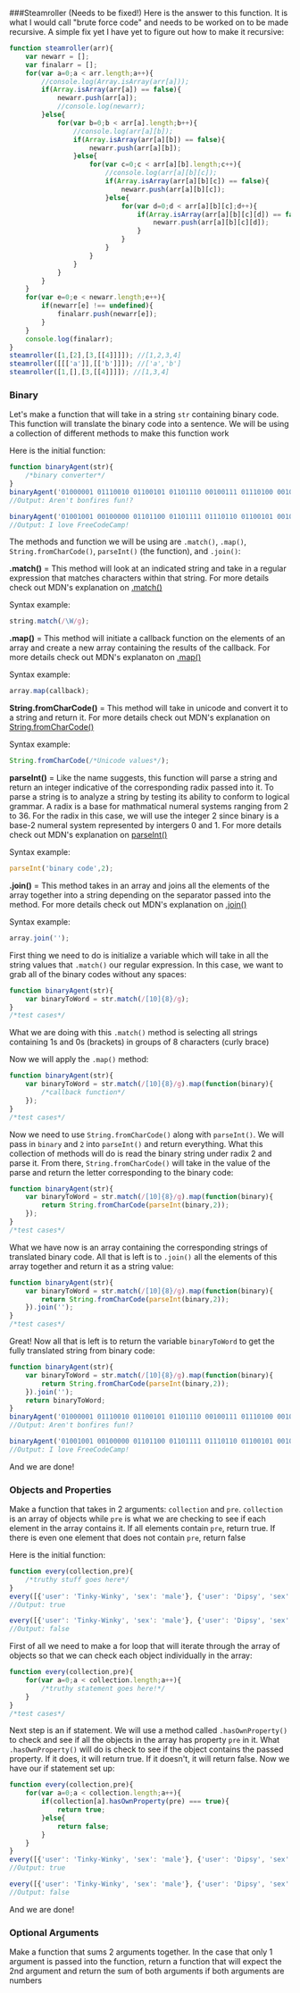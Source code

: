 ###Steamroller (Needs to be fixed!)
Here is the answer to this function. It is what I would call "brute force code" and needs to be worked on to be made recursive. A simple fix yet I have yet to figure out how to make it recursive:

```Javascript
function steamroller(arr){
    var newarr = [];
    var finalarr = [];
    for(var a=0;a < arr.length;a++){
        //console.log(Array.isArray(arr[a]));
        if(Array.isArray(arr[a]) == false){
            newarr.push(arr[a]);
            //console.log(newarr);
        }else{
            for(var b=0;b < arr[a].length;b++){
                //console.log(arr[a][b]);
                if(Array.isArray(arr[a][b]) == false){
                    newarr.push(arr[a][b]);
                }else{
                    for(var c=0;c < arr[a][b].length;c++){
                        //console.log(arr[a][b][c]);
                        if(Array.isArray(arr[a][b][c]) == false){
                            newarr.push(arr[a][b][c]);
                        }else{
                            for(var d=0;d < arr[a][b][c];d++){
                                if(Array.isArray(arr[a][b][c][d]) == false){
                                    newarr.push(arr[a][b][c][d]);
                                }
                            }
                        }
                    }
                }
            }
        }
    }
    for(var e=0;e < newarr.length;e++){
        if(newarr[e] !== undefined){
            finalarr.push(newarr[e]);
        }
    }
    console.log(finalarr);
}
steamroller([1,[2],[3,[[4]]]]); //[1,2,3,4]
steamroller([[['a']],[['b']]]); //['a','b']
steamroller([1,[],[3,[[4]]]]); //[1,3,4]
```

### Binary
Let's make a function that will take in a string `str` containing binary code. This function will translate the binary code into a sentence. We will be using a collection of different methods to make this function work

Here is the initial function:

```Javascript
function binaryAgent(str){
	/*binary converter*/
}
binaryAgent('01000001 01110010 01100101 01101110 00100111 01110100 00100000 01100010 01101111 01101110 01100110 01101001 01110010 01100101 01110011 00100000 01100110 01110101 01101110 00100001 00111111');
//Output: Aren't bonfires fun!?

binaryAgent('01001001 00100000 01101100 01101111 01110110 01100101 00100000 01000110 01110010 01100101 01100101 01000011 01101111 01100100 01100101 01000011 01100001 01101101 01110000 00100001');
//Output: I love FreeCodeCamp!
```

The methods and function we will be using are `.match()`, `.map()`, `String.fromCharCode()`, `parseInt()` (the function), and `.join()`:

**.match()** = This method will look at an indicated string and take in a regular expression that matches characters within that string. For more details check out MDN's explanation on [.match()](https://developer.mozilla.org/en-US/docs/Web/JavaScript/Reference/Global_Objects/String/match)

Syntax example: 
```Javascript
string.match(/\W/g);
```

**.map()** = This method will initiate a callback function on the elements of an array and create a new array containing the results of the callback. For more details check out MDN's explanaton on [.map()](https://developer.mozilla.org/en-US/docs/Web/JavaScript/Reference/Global_Objects/Array/map)

Syntax example:
```Javascript
array.map(callback);
```

**String.fromCharCode()** = This method will take in unicode and convert it to a string and return it. For more details check out MDN's explanation on [String.fromCharCode()](https://developer.mozilla.org/en-US/docs/Web/JavaScript/Reference/Global_Objects/String/fromCharCode)

Syntax example:
```Javascript
String.fromCharCode(/*Unicode values*/);
```

**parseInt()** = Like the name suggests, this function will parse a string and return an integer indicative of the corresponding radix passed into it. To parse a string is to analyze a string by testing its ability to conform to logical grammar. A radix is a base for mathmatical numeral systems ranging from 2 to 36. For the radix in this case, we will use the integer 2 since binary is a base-2 numeral system represented by intergers 0 and 1. For more details check out MDN's explanation on [parseInt()](https://developer.mozilla.org/en-US/docs/Web/JavaScript/Reference/Global_Objects/parseInt)

Syntax example:
```Javascript
parseInt('binary code',2);
```

**.join()** = This method takes in an array and joins all the elements of the array together into a string depending on the separator passed into the method. For more details check out MDN's explanation on [.join()](https://developer.mozilla.org/en-US/docs/Web/JavaScript/Reference/Global_Objects/Array/join)

Syntax example:
```Javascript
array.join('');
```

First thing we need to do is initialize a variable which will take in all the string values that `.match()` our regular expression. In this case, we want to grab all of the binary codes without any spaces:

```Javascript
function binaryAgent(str){
	var binaryToWord = str.match(/[10]{8}/g);
}
/*test cases*/
```

What we are doing with this `.match()` method is selecting all strings containing 1s and 0s (brackets) in groups of 8 characters (curly brace)

Now we will apply the `.map()` method:

```Javascript
function binaryAgent(str){
	var binaryToWord = str.match(/[10]{8}/g).map(function(binary){
		/*callback function*/
	});
}
/*test cases*/
```

Now we need to use `String.fromCharCode()` along with `parseInt()`. We will pass in `binary` and `2` into `parseInt()` and return everything. What this collection of methods will do is read the binary string under radix 2 and parse it. From there, `String.fromCharCode()` will take in the value of the parse and return the letter corresponding to the binary code:

```Javascript
function binaryAgent(str){
	var binaryToWord = str.match(/[10]{8}/g).map(function(binary){
		return String.fromCharCode(parseInt(binary,2));
	});
}
/*test cases*/
```

What we have now is an array containing the corresponding strings of translated binary code. All that is left is to `.join()` all the elements of this array together and return it as a string value:

```Javascript
function binaryAgent(str){
	var binaryToWord = str.match(/[10]{8}/g).map(function(binary){
		return String.fromCharCode(parseInt(binary,2));
	}).join('');
}
/*test cases*/
```

Great! Now all that is left is to return the variable `binaryToWord` to get the fully translated string from binary code:

```Javascript
function binaryAgent(str){
	var binaryToWord = str.match(/[10]{8}/g).map(function(binary){
		return String.fromCharCode(parseInt(binary,2));
	}).join('');
	return binaryToWord;
}
binaryAgent('01000001 01110010 01100101 01101110 00100111 01110100 00100000 01100010 01101111 01101110 01100110 01101001 01110010 01100101 01110011 00100000 01100110 01110101 01101110 00100001 00111111');
//Output: Aren't bonfires fun!?

binaryAgent('01001001 00100000 01101100 01101111 01110110 01100101 00100000 01000110 01110010 01100101 01100101 01000011 01101111 01100100 01100101 01000011 01100001 01101101 01110000 00100001');
//Output: I love FreeCodeCamp!
```

And we are done!

### Objects and Properties
Make a function that takes in 2 arguments: `collection` and `pre`. `collection` is an array of objects while `pre` is what we are checking to see if each element in the array contains it. If all elements contain `pre`, return true. If there is even one element that does not contain `pre`, return false

Here is the initial function:

```Javascript
function every(collection,pre){
	/*truthy stuff goes here*/
}
every([{'user': 'Tinky-Winky', 'sex': 'male'}, {'user': 'Dipsy', 'sex': 'male'}, {'user': 'Laa-Laa', 'sex': 'female'}, {'user': 'Po', 'sex': 'female'}], 'sex');
//Output: true

every([{'user': 'Tinky-Winky', 'sex': 'male'}, {'user': 'Dipsy', 'sex': 'male'}, {'user': 'Laa-Laa', 'sex': 'female'}, {'user': 'Po', 'sex': 'female'}], {'sex': 'female'});
//Output: false
```

First of all we need to make a for loop that will iterate through the array of objects so that we can check each object individually in the array:

```Javascript
function every(collection,pre){
	for(var a=0;a < collection.length;a++){
		/*truthy statement goes here!*/
	}
}
/*test cases*/
```

Next step is an if statement. We will use a method called `.hasOwnProperty()` to check and see if all the objects in the array has property `pre` in it. What `.hasOwnProperty()` will do is check to see if the object contains the passed property. If it does, it will return true. If it doesn't, it will return false. Now we have our if statement set up:

```Javascript
function every(collection,pre){
	for(var a=0;a < collection.length;a++){
		if(collection[a].hasOwnProperty(pre) === true){
			return true;
		}else{
			return false;
		}
	}
}
every([{'user': 'Tinky-Winky', 'sex': 'male'}, {'user': 'Dipsy', 'sex': 'male'}, {'user': 'Laa-Laa', 'sex': 'female'}, {'user': 'Po', 'sex': 'female'}], 'sex');
//Output: true

every([{'user': 'Tinky-Winky', 'sex': 'male'}, {'user': 'Dipsy', 'sex': 'male'}, {'user': 'Laa-Laa', 'sex': 'female'}, {'user': 'Po', 'sex': 'female'}], {'sex': 'female'});
//Output: false
```

And we are done!

### Optional Arguments
Make a function that sums 2 arguments together. In the case that only 1 argument is passed into the function, return a function that will expect the 2nd argument and return the sum of both arguments if both arguments are numbers